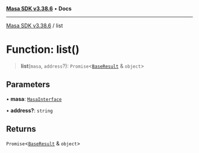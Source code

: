 [**Masa SDK v3.38.6**](../README.md) • **Docs**

***

[Masa SDK v3.38.6](../globals.md) / list

# Function: list()

> **list**(`masa`, `address`?): `Promise`\<[`BaseResult`](../interfaces/BaseResult.md) & `object`\>

## Parameters

• **masa**: [`MasaInterface`](../interfaces/MasaInterface.md)

• **address?**: `string`

## Returns

`Promise`\<[`BaseResult`](../interfaces/BaseResult.md) & `object`\>
